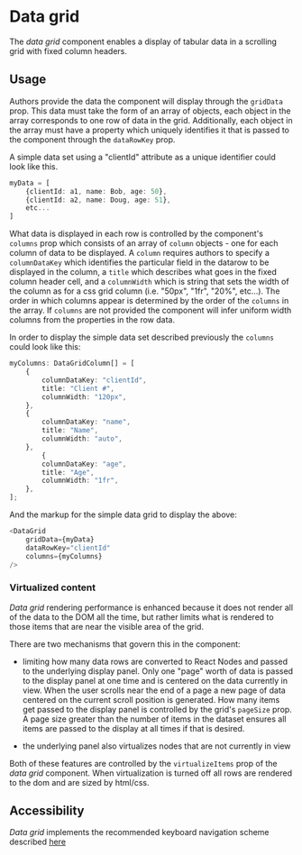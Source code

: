 # Data grid
The *data grid* component enables a display of tabular data in a scrolling grid with fixed column headers. 

## Usage

Authors provide the data the component will display through the `gridData` prop.  This data must take the form of an array of objects, each object in the array corresponds to one row of data in the grid.  Additionally, each object in the array must have a property which uniquely identifies it that is passed to the component through the `dataRowKey` prop. 

A simple data set using a "clientId" attribute as a unique identifier  could look like this.

```ts
myData = [
    {clientId: a1, name: Bob, age: 50},
    {clientId: a2, name: Doug, age: 51},
    etc...
]
```

What data is displayed in each row is controlled by the component's  `columns` prop which consists of an array of `column` objects - one for each column of data to be displayed.  A `column` requires authors to specify a `columnDataKey` which identifies the particular field in the datarow to be displayed in the column, a `title` which describes what goes in the fixed column header cell, and a `columnWidth` which is string that sets the width of the column as for a css grid column (i.e. "50px", "1fr", "20%", etc...). The order in which columns appear is determined by the order of the `columns` in the array.  If `columns` are not provided the component will infer uniform width columns from the properties in the row data.

In order to display the simple data set described previously the `columns` could look like this:

```ts
myColumns: DataGridColumn[] = [
    {
        columnDataKey: "clientId",
        title: "Client #",
        columnWidth: "120px",
    },
    {
        columnDataKey: "name",
        title: "Name",
        columnWidth: "auto",
    },
        {
        columnDataKey: "age",
        title: "Age",
        columnWidth: "1fr",
    },
];
```

And the markup for the simple data grid to display the above:

```ts
<DataGrid
    gridData={myData}
    dataRowKey="clientId"
    columns={myColumns}
/>
```

### Virtualized content

*Data grid* rendering performance is enhanced because it does not render all of the data to the DOM all the time, but rather limits what is rendered to those items that are near the visible area of the grid. 

There are two mechanisms that govern this in the component:

- limiting how many data rows are converted to React Nodes and passed to the underlying display panel.  Only one "page" worth of data is passed to the display panel at one time and is centered on the data currently in view.  When the user scrolls near the end of a page a new page of data centered on the current scroll position is generated.  How many items get passed to the display panel is controlled by the grid's `pageSize` prop.  A page size greater than the number of items in the dataset ensures all items are passed to the display at all times if that is desired.

- the underlying panel also virtualizes nodes that are not currently in view

Both of these features are controlled by the `virtualizeItems` prop of the *data grid* component.  When virtualization is turned off all rows are rendered to the dom and are sized by html/css.

## Accessibility
*Data grid* implements the recommended keyboard navigation scheme described [here](https://www.w3.org/TR/wai-aria-practices/#grid)